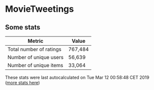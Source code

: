 # MovieTweetings
## Some stats

Metric | Value
--- | ---
Total number of ratings                 | 767,484
Number of unique users                  | 56,639
Number of unique items                  | 33,064
These stats were last autocalculated on Tue Mar 12 00:58:48 CET 2019  ([more stats here](./stats.md))

